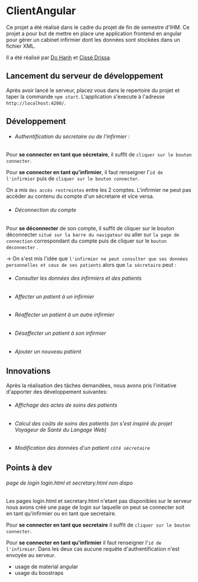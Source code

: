 # ClientAngular

Ce projet a été réalisé dans le cadre du projet de fin de semestre d'IHM. Ce projet a pour but de mettre en place une application frontend en angular pour
gérer un cabinet infirmier dont les données sont stockées dans un fichier XML.

Il a été réalisé par [Do Hanh](https://gitlab.com/yakuzHanh) et [Cissé Drissa](https://gitlab.com/Cashenvic).


## Lancement du serveur de développement
Après avoir lancé le serveur, placez vous dans le repertoire du projet et taper la commande `npm start`. L'application s'execute à l'adresse `http://localhost:4200/`.

## Développement
- ###### Authentification du sécretaire ou de l'infirmier :

Pour **se connecter en tant que sécretaire**, il suffit  de `cliquer sur le bouton connecter`. 

Pour **se connecter en tant qu'infirmier**, il faut renseigner l'`id de l'infirmier` puis de `cliquer sur le bouton connecter`.

On a mis `des accès restreintes` entre les 2 comptes. L'infirmier ne peut pas accèder au contenu du compte d'un sécretaire et vice versa.


- ###### Déconnection du compte

Pour **se déconnecter** de son compte, il suffit  de cliquer sur le bouton déconnecter `situé sur la barre du navigateur` ou aller sur `la page de connection` 
correspondant du compte puis de cliquer sur le `bouton déconnecter` . 


-> On s'est mis l'idée que `l'infirmier ne peut consulter que ses données personnelles et ceux de ses patients` alors que `la sécretaire` peut :
- ###### Consulter les données des infirmiers et des patients
- ###### Affecter un patient à un infirmier
- ###### Réaffecter un patient à un autre infirmier
- ###### Désaffecter un patient à son infirmier
- ###### Ajouter un nouveau patient


## Innovations

Après la réalisation des tâches demandées, nous avons pris l'initiative d'apporter des développement suivantes:
- ###### Affichage des actes de soins des patients
- ###### Calcul des coûts de soins des patients (on s'est inspiré du projet Voyageur de Santé du Langage Web)
- ###### Modification des données d'un patient `côté sécretaire`


## Points à dev
###### page de login login.html et secretary.html non dispo

Les pages login.html et secretary.html n'etant pas disponibles sur le serveur nous avons créé une page de login sur laquelle on peut se connecter soit en tant qu'infirmier 
ou en tant que secretaire.

Pour **se connecter en tant que secretaire** il suffit  de `cliquer sur le bouton connecter`.

Pour **se connecter en tant qu'infirmier** il faut renseigner l'`id de l'infirmier`.
Dans les deux cas aucune requête d'authentification n'est envoyée au serveur.
* usage de material angular
* usage du boostraps
